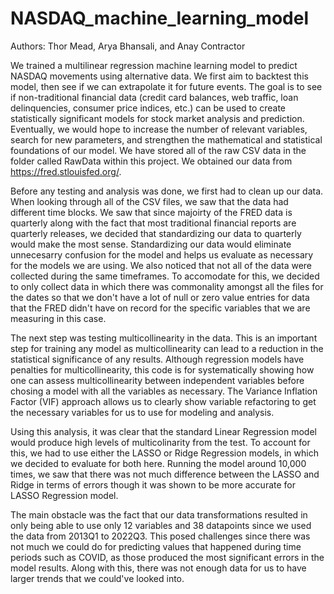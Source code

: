 # NASDAQ_machine_learning_model
Authors: Thor Mead, Arya Bhansali, and Anay Contractor

We trained a multilinear regression machine learning model to predict NASDAQ movements using alternative data. We first aim to backtest this model, then see if we can extrapolate it for future events. The goal is to see if non-traditional financial data (credit card balances, web traffic, loan delinquencies, consumer price indices, etc.) can be used to create statistically significant models for stock market analysis and prediction. Eventually, we would hope to increase the number of relevant variables, search for new parameters, and strengthen the mathematical and statistical foundations of our model. We have stored all of the raw CSV data in the folder called RawData within this project. We obtained our data from https://fred.stlouisfed.org/.

Before any testing and analysis was done, we first had to clean up our data. When looking through all of the CSV files, we saw that the data had different time blocks. We saw that since majoirty of the FRED data is quarterly along with the fact that most traditional financial reports are quarterly releases, we decided that standardizing our data to quarterly would make the most sense. Standardizing our data would eliminate unnecesarry confusion for the model and helps us evaluate as necessary for the models we are using. We also noticed that not all of the data were collected during the same timeframes. To accomodate for this, we decided to only collect data in which there was commonality amongst all the files for the dates so that we don't have a lot of null or zero value entries for data that the FRED didn't have on record for the specific variables that we are measuring in this case. 

The next step was testing multicollinearity in the data. This is an important step for training any model as multicollinearity can lead to a reduction in the statistical significance of any results. Although regression models have penalties for multicollinearity, this code is for systematically showing how one can assess multicollinearity between independent variables before chosing a model with all the variables as necessary. The Variance Inflation Factor (VIF) approach allows us to clearly show variable refactoring to get the necessary variables for us to use for modeling and analysis.

Using this analysis, it was clear that the standard Linear Regression model would produce high levels of multicolinarity from the test. To account for this, we had to use either the LASSO or Ridge Regression models, in which we decided to evaluate for both here. Running the model around 10,000 times, we saw that there was not much difference between the LASSO and Ridge in terms of errors though it was shown to be more accurate for LASSO Regression model. 

The main obstacle was the fact that our data transformations resulted in only being able to use only 12 variables and 38 datapoints since we used the data from 2013Q1 to 2022Q3. This posed challenges since there was not much we could do for predicting values that happened during time periods such as COVID, as those produced the most significant errors in the model results. Along with this, there was not enough data for us to have larger trends that we could've looked into.


 
